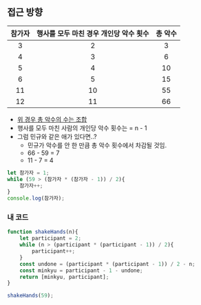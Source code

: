 ## 접근 방향
참가자|행사를 모두 마친 경우 개인당 악수 횟수|총 악수
|:--:|:--:|:--:|
|3|2|3|
|4|3|6|
|5|4|10|
|6|5|15|
|11|10|55|
|12|11|66|

* [위 경우 총 악수의 수는 조합](https://coding-factory.tistory.com/606)
* 행사를 모두 마친 사람의 개인당 악수 횟수는 = n - 1
* 그럼 민규와 같은 애가 있다면..?
    * 민규가 악수를 안 한 만큼 총 악수 횟수에서 차감될 것임.
    * 66 - 59 = 7
    * 11 - 7 = 4
```js
let 참가자 = 1;
while (59 > (참가자 * (참가자 - 1)) / 2){
    참가자++;
}
console.log(참가자);
```
### 내 코드
```js
function shakeHands(n){
    let participant = 2;
    while (n > (participant * (participant - 1)) / 2){
        participant++;
    }
    const undone = (participant * (participant - 1)) / 2 - n;
    const minkyu = participant - 1 - undone;
    return [minkyu, participant];
}

shakeHands(59);
```